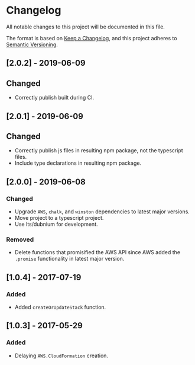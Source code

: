 # Changelog
All notable changes to this project will be documented in this file.

The format is based on [Keep a Changelog](https://keepachangelog.com/en/1.0.0/),
and this project adheres to [Semantic Versioning](https://semver.org/spec/v2.0.0.html).

## [2.0.2] - 2019-06-09
## Changed
- Correctly publish built during CI.

## [2.0.1] - 2019-06-09
## Changed
- Correctly publish js files in resulting npm package, not the typescript files.
- Include type declarations in resulting npm package.

## [2.0.0] - 2019-06-08
### Changed
- Upgrade `AWS`, `chalk`, and `winston` dependencies to latest major versions.
- Move project to a typescript project.
- Use lts/dubnium for development.

### Removed
- Delete functions that promisified the AWS API since AWS added the `.promise` functionality in latest major version.

## [1.0.4] - 2017-07-19
### Added
- Added `createOrUpdateStack` function.

## [1.0.3] - 2017-05-29
### Added
- Delaying `AWS.CloudFormation` creation.
